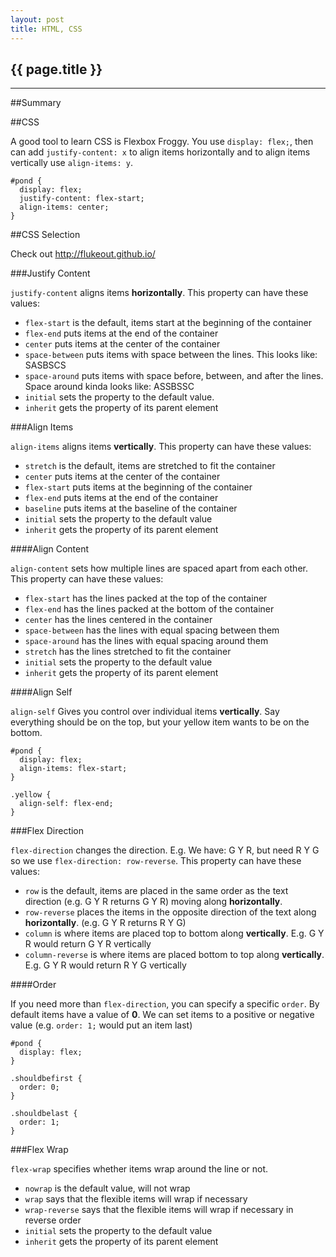 ```yaml
---
layout: post
title: HTML, CSS
---
```


## {{ page.title }}


- - - -

##<a id="summary">Summary</a>

##<a id="css">CSS</a>

A good tool to learn CSS is Flexbox Froggy.  You use `display: flex;`, then can add `justify-content: x` to
align items horizontally and to align items vertically use `align-items: y`.

    #pond {
      display: flex;
      justify-content: flex-start;
      align-items: center;
    }

##<a id="css-selection">CSS Selection</a>

Check out http://flukeout.github.io/

###<a id="display-flex-with-justify-content">Justify Content</a>

`justify-content` aligns items __horizontally__.  This property can have these values:

*  `flex-start` is the default, items start at the beginning of the container
*  `flex-end` puts items at the end of the container
*  `center` puts items at the center of the container
*  `space-between` puts items with space between the lines.  This looks like: SASBSCS
*  `space-around` puts items with space before, between, and after the lines.  Space around kinda looks like: ASSBSSC
*  `initial` sets the property to the default value.
*  `inherit` gets the property of its parent element


###<a id="display-flex-with-align-items">Align Items</a>

`align-items` aligns items __vertically__.  This property can have these values:

*  `stretch` is the default, items are stretched to fit the container
*  `center` puts items at the center of the container
*  `flex-start` puts items at the beginning of the container
*  `flex-end` puts items at the end of the container
*  `baseline` puts items at the baseline of the container
*  `initial` sets the property to the default value
*  `inherit` gets the property of its parent element

####<a id="display-flex-with-align-content">Align Content</a>

`align-content` sets how multiple lines are spaced apart from each other.  This property can have these values:

*  `flex-start` has the lines packed at the top of the container
*  `flex-end` has the lines packed at the bottom of the container
*  `center` has the lines centered in the container
*  `space-between` has the lines with equal spacing between them
*  `space-around` has the lines with equal spacing around them
*  `stretch` has the lines stretched to fit the container
*  `initial` sets the property to the default value
*  `inherit` gets the property of its parent element

####<a id="display-flex-with-align-items">Align Self</a>

`align-self` Gives you control over individual items __vertically__.  Say everything should be on the top, but your yellow item wants to be on the bottom.

    #pond {
      display: flex;
      align-items: flex-start;
    }

    .yellow {
      align-self: flex-end;
    }

###<a id="display-flex-with-flex-direction">Flex Direction</a>

`flex-direction` changes the direction.  E.g. We have: G Y R, but need R Y G so we use `flex-direction: row-reverse`.  This property can have these values:

*  `row` is the default, items are placed in the same order as the text direction (e.g. G Y R returns G Y R) moving along __horizontally__.
*  `row-reverse` places the items in the opposite direction of the text along __horizontally__.  (e.g. G Y R returns R Y G)
*  `column` is where items are placed top to bottom along __vertically__.  E.g. G Y R would return G Y R vertically
*  `column-reverse` is where items are placed bottom to top along __vertically__.  E.g. G Y R would return R Y G  vertically

####<a id="display-flex-with-order">Order</a>

If you need more than `flex-direction`, you can specify a specific `order`.  By default items have a value of __0__.  We can set items to a positive or negative value (e.g. `order: 1;` would put an item last)

    #pond {
      display: flex;
    }

    .shouldbefirst {
      order: 0;
    }

    .shouldbelast {
      order: 1;
    }

###<a id="display-flex-with-flex-wrap">Flex Wrap</a>

`flex-wrap` specifies whether items wrap around the line or not.

*  `nowrap` is the default value, will not wrap
*  `wrap` says that the flexible items will wrap if necessary
*  `wrap-reverse` says that the flexible items will wrap if necessary in reverse order
*  `initial` sets the property to the default value
*  `inherit` gets the property of its parent element


